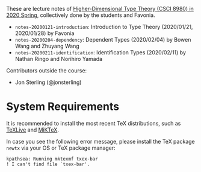 These are lecture notes of [Higher-Dimensional Type Theory (CSCI 8980) in 2020 Spring](https://favonia.org/courses/hdtt2020/), collectively done by the students and Favonia.

- `notes-20200121-introduction`: Introduction to Type Theory (2020/01/21, 2020/01/28) by Favonia
- `notes-20200204-dependency`: Dependent Types (2020/02/04) by Bowen Wang and Zhuyang Wang
- `notes-20200211-identification`: Identification Types (2020/02/11) by Nathan Ringo and Norihiro Yamada

Contributors outside the course:

- Jon Sterling (@jonsterling)

# System Requirements

It is recommended to install the most recent TeX distributions, such as [TeXLive](https://www.tug.org/texlive/) and [MiKTeX](https://miktex.org/).

In case you see the following error message, please install the TeX package `newtx` via your OS or TeX package manager:
```
kpathsea: Running mktexmf txex-bar
! I can't find file `txex-bar'.
```
